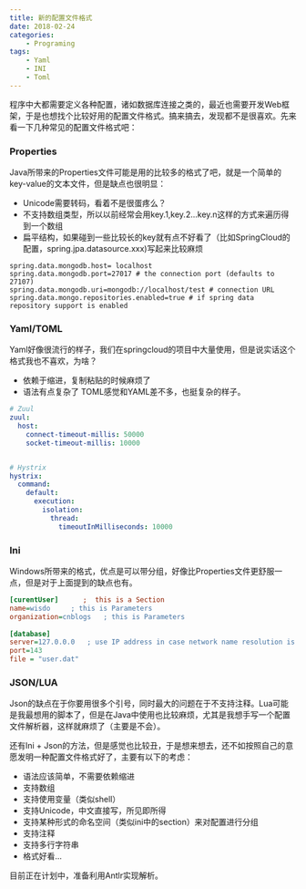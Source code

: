```yaml
---
title: 新的配置文件格式
date: 2018-02-24
categories:  
    - Programing
tags:
	- Yaml
	- INI
	- Toml
---
```

程序中大都需要定义各种配置，诸如数据库连接之类的，最近也需要开发Web框架，于是也想找个比较好用的配置文件格式。搞来搞去，发现都不是很喜欢。先来看一下几种常见的配置文件格式吧：
<!--more-->
### Properties
Java所带来的Properties文件可能是用的比较多的格式了吧，就是一个简单的key-value的文本文件，但是缺点也很明显：
* Unicode需要转码，看着不是很蛋疼么？
* 不支持数组类型，所以以前经常会用key.1,key.2...key.n这样的方式来遍历得到一个数组
* 扁平结构，如果碰到一些比较长的key就有点不好看了（比如SpringCloud的配置，spring.jpa.datasource.xxx)写起来比较麻烦
```properties
spring.data.mongodb.host= localhost
spring.data.mongodb.port=27017 # the connection port (defaults to 27107)
spring.data.mongodb.uri=mongodb://localhost/test # connection URL
spring.data.mongo.repositories.enabled=true # if spring data repository support is enabled
```
### Yaml/TOML
Yaml好像很流行的样子，我们在springcloud的项目中大量使用，但是说实话这个格式我也不喜欢，为啥？
* 依赖于缩进，复制粘贴的时候麻烦了
* 语法有点复杂了
TOML感觉和YAML差不多，也挺复杂的样子。
```yaml
# Zuul
zuul:
  host:
    connect-timeout-millis: 50000
    socket-timeout-millis: 10000


# Hystrix
hystrix:
  command:
    default:
      execution:
        isolation:
          thread:
            timeoutInMilliseconds: 10000
```

### Ini
Windows所带来的格式，优点是可以带分组，好像比Properties文件更舒服一点，但是对于上面提到的缺点也有。

```ini
[curentUser]      ;  this is a Section
name=wisdo     ; this is Parameters
organization=cnblogs   ; this is Parameters
 
[database] 
server=127.0.0.0   ; use IP address in case network name resolution is not working 
port=143 
file = "user.dat" 
```

### JSON/LUA
Json的缺点在于你要用很多个引号，同时最大的问题在于不支持注释。Lua可能是我最想用的脚本了，但是在Java中使用也比较麻烦，尤其是我想手写一个配置文件解析器，这样就麻烦了（主要是不会）。

还有Ini + Json的方法，但是感觉也比较丑，于是想来想去，还不如按照自己的意愿发明一种配置文件格式好了，主要有以下的考虑：
* 语法应该简单，不需要依赖缩进
* 支持数组
* 支持使用变量（类似shell）
* 支持Unicode，中文直接写，所见即所得
* 支持某种形式的命名空间（类似ini中的section）来对配置进行分组
* 支持注释
* 支持多行字符串
* 格式好看...

目前正在计划中，准备利用Antlr实现解析。
